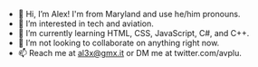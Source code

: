 - 👋 Hi, I’m Alex! I'm from Maryland and use he/him pronouns.
- 👀 I’m interested in tech and aviation.
- 🌱 I’m currently learning HTML, CSS, JavaScript, C#, and C++.
- 💞️ I’m not looking to collaborate on anything right now.
- 📫 Reach me at al3x@gmx.it or DM me at twitter.com/avplu.

<!---
avplu/avplu is a ✨ special ✨ repository because its `README.md` (this file) appears on your GitHub profile.
You can click the Preview link to take a look at your changes.
--->
